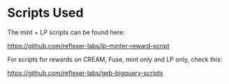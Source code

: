 # Scripts Used

The mint + LP scripts can be found here:

https://github.com/reflexer-labs/lp-minter-reward-script

For scripts for rewards on CREAM, Fuse, mint only and LP only, check this:

https://github.com/reflexer-labs/geb-bigquery-scripts

